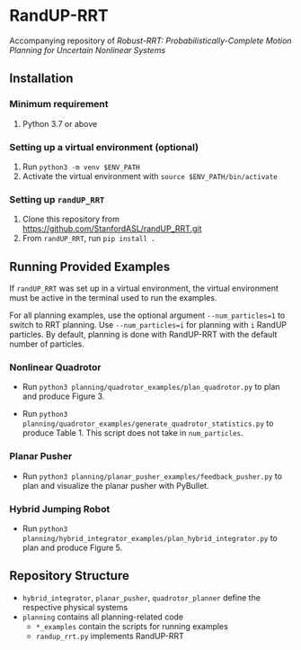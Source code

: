 # RandUP-RRT
Accompanying repository of _Robust-RRT: Probabilistically-Complete Motion Planning for Uncertain Nonlinear Systems_ 

## Installation
### Minimum requirement
1. Python 3.7 or above

### Setting up a virtual environment (optional)
1. Run `python3 -m venv $ENV_PATH`
2. Activate the virtual environment with `source $ENV_PATH/bin/activate`

### Setting up `randUP_RRT`
1. Clone this repository from https://github.com/StanfordASL/randUP_RRT.git
4. From `randUP_RRT`, run `pip install .`

## Running Provided Examples
If `randUP_RRT` was set up in a virtual environment, the virtual environment must be active
in the terminal used to run the examples.

For all planning examples, use the optional argument `--num_particles=1` to switch to RRT planning.
Use `--num_particles=i` for planning with `i` RandUP particles. By default, planning is done with RandUP-RRT 
with the default number of particles.
### Nonlinear Quadrotor
- Run `python3 planning/quadrotor_examples/plan_quadrotor.py` to plan and produce Figure 3.

- Run `python3 planning/quadrotor_examples/generate_quadrotor_statistics.py` to produce Table 1. 
This script does not take in `num_particles`.

### Planar Pusher
- Run `python3 planning/planar_pusher_examples/feedback_pusher.py` to plan and visualize the planar pusher with PyBullet.

### Hybrid Jumping Robot
- Run `python3 planning/hybrid_integrator_examples/plan_hybrid_integrator.py` to plan and produce Figure 5. 

## Repository Structure
- `hybrid_integrator`, `planar_pusher`, `quadrotor_planner` define the respective physical systems
- `planning` contains all planning-related code
  - `*_examples` contain the scripts for running examples
  - `randup_rrt.py` implements RandUP-RRT
